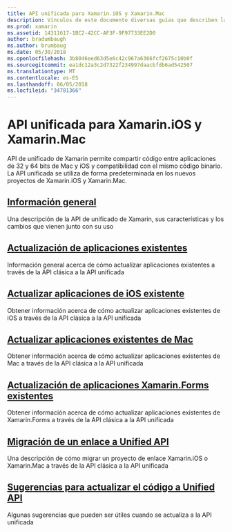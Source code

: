 ```yaml
---
title: API unificada para Xamarin.iOS y Xamarin.Mac
description: Vínculos de este documento diversas guías que describen la API de unificado de Xamarin. Contenido vinculado proporciona información general de la API unificada y describe cómo migrar los proyectos existentes.
ms.prod: xamarin
ms.assetid: 14311617-1BC2-42CC-AF3F-9F97733EE2D0
author: bradumbaugh
ms.author: brumbaug
ms.date: 05/30/2018
ms.openlocfilehash: 3b8046eed63d5e6c42c967a6366fcf2675c10b0f
ms.sourcegitcommit: ea1dc12a3c2d7322f234997daacbfdb6ad542507
ms.translationtype: MT
ms.contentlocale: es-ES
ms.lasthandoff: 06/05/2018
ms.locfileid: "34781366"
---
```

# <a name="unified-api-for-xamarinios-and-xamarinmac"></a>API unificada para Xamarin.iOS y Xamarin.Mac

API de unificado de Xamarin permite compartir código entre aplicaciones de 32 y 64 bits de Mac y iOS y compatibilidad con el mismo código binario. La API unificada se utiliza de forma predeterminada en los nuevos proyectos de Xamarin.iOS y Xamarin.Mac.

## <a name="overviewoverviewmd"></a>[Información general](overview.md)

Una descripción de la API de unificado de Xamarin, sus características y los cambios que vienen junto con su uso

## <a name="update-existing-appsupdating-appsmd"></a>[Actualización de aplicaciones existentes](updating-apps.md)

Información general acerca de cómo actualizar aplicaciones existentes a través de la API clásica a la API unificada

## <a name="updating-existing-ios-appsupdating-ios-appsmd"></a>[Actualizar aplicaciones de iOS existente](updating-ios-apps.md)

Obtener información acerca de cómo actualizar aplicaciones existentes de iOS a través de la API clásica a la API unificada

## <a name="updating-existing-mac-appsupdating-mac-appsmd"></a>[Actualizar aplicaciones existentes de Mac](updating-mac-apps.md)

Obtener información acerca de cómo actualizar aplicaciones existentes de Mac a través de la API clásica a la API unificada

## <a name="update-existing-xamarinforms-appsupdating-xamarin-forms-appsmd"></a>[Actualización de aplicaciones Xamarin.Forms existentes](updating-xamarin-forms-apps.md)

Obtener información acerca de cómo actualizar aplicaciones existentes de Xamarin.Forms a través de la API clásica a la API unificada

## <a name="migrating-a-binding-to-the-unified-apiupdate-bindingmd"></a>[Migración de un enlace a Unified API](update-binding.md)

Una descripción de cómo migrar un proyecto de enlace Xamarin.iOS o Xamarin.Mac a través de la API clásica a la API unificada

## <a name="tips-for-updating-code-to-the-unified-apiupdating-tipsmd"></a>[Sugerencias para actualizar el código a Unified API](updating-tips.md)

Algunas sugerencias que pueden ser útiles cuando se actualiza a la API unificada


